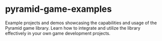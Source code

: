 # pyramid-game-examples
Example projects and demos showcasing the capabilities and usage of the Pyramid game library. Learn how to integrate and utilize the library effectively in your own game development projects.
